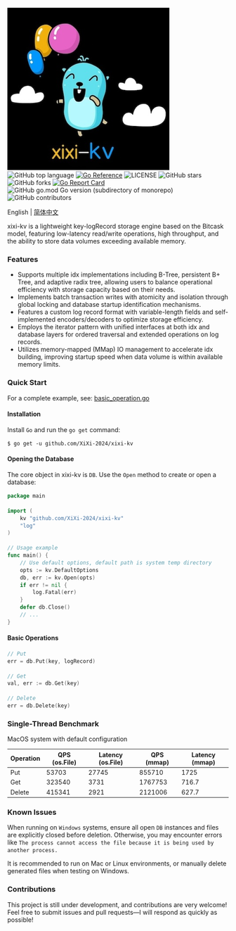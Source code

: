 ![xixi-kv-logo.jpg](./assets/images/xixi-kv-logo.jpg)\
![GitHub top language](https://img.shields.io/github/languages/top/XiXi-2024/xixi-kv)   [![Go Reference](https://pkg.go.dev/badge/github.com/XiXi-2024/xixi-kv)](https://pkg.go.dev/github.com/XiXi-2024/xixi-kv)   ![LICENSE](https://img.shields.io/github/license/XiXi-2024/xixi-kv)   ![GitHub stars](https://img.shields.io/github/stars/XiXi-2024/xixi-kv)   ![GitHub forks](https://img.shields.io/github/forks/XiXi-2024/xixi-kv)   [![Go Report Card](https://goreportcard.com/badge/github.com/XiXi-2024/xixi-kv)](https://goreportcard.com/report/github.com/XiXi-2024/xixi-kv)![GitHub go.mod Go version (subdirectory of monorepo)](https://img.shields.io/github/go-mod/go-version/XiXi-2024/xixi-kv)![GitHub contributors](https://img.shields.io/github/contributors/XiXi-2024/xixi-kv)

English | [简体中文](README_CN.md)

xixi-kv is a lightweight key-logRecord storage engine based on the Bitcask model, featuring low-latency read/write operations, high throughput, and the ability to store data volumes exceeding available memory.

### Features
- Supports multiple idx implementations including B-Tree, persistent B+ Tree, and adaptive radix tree, allowing users to balance operational efficiency with storage capacity based on their needs.
- Implements batch transaction writes with atomicity and isolation through global locking and database startup identification mechanisms.
- Features a custom log record format with variable-length fields and self-implemented encoders/decoders to optimize storage efficiency.
- Employs the iterator pattern with unified interfaces at both idx and database layers for ordered traversal and extended operations on log records.
- Utilizes memory-mapped (MMap) IO management to accelerate idx building, improving startup speed when data volume is within available memory limits.

### Quick Start
For a complete example, see: [basic_operation.go](examples/basic_operation.go)

#### Installation
Install `Go` and run the `go get` command:
```shell
$ go get -u github.com/XiXi-2024/xixi-kv
```

#### Opening the Database
The core object in xixi-kv is `DB`. Use the `Open` method to create or open a database:
```go
package main

import (
	kv "github.com/XiXi-2024/xixi-kv"
	"log"
)

// Usage example
func main() {
	// Use default options, default path is system temp directory
	opts := kv.DefaultOptions
	db, err := kv.Open(opts)
	if err != nil {
		log.Fatal(err)
	}
	defer db.Close()
	// ...
}
```

#### Basic Operations
```go
// Put
err = db.Put(key, logRecord)

// Get
val, err := db.Get(key)

// Delete
err = db.Delete(key)
```

### Single-Thread Benchmark
MacOS system with default configuration

| Operation | QPS (os.File) | Latency (os.File) | QPS (mmap) | Latency (mmap) |
|-----------|---------------|------------------|------------|----------------|
| Put       | 53703         | 27745            | 855710     | 1725          |
| Get       | 323540        | 3731             | 1767753    | 716.7         |
| Delete    | 415341        | 2921             | 2121006    | 627.7         |

### Known Issues
When running on `Windows` systems, ensure all open `DB` instances and files are explicitly closed before deletion. Otherwise, you may encounter errors like `The process cannot access the file because it is being used by another process.`

It is recommended to run on Mac or Linux environments, or manually delete generated files when testing on Windows.

### Contributions
This project is still under development, and contributions are very welcome! Feel free to submit issues and pull requests—I will respond as quickly as possible!
